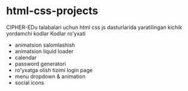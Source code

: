 # html-css-projects
CIPHER-EDu talabalari uchun html css js dasturlarida yaratilingan kichik yordamchi kodlar
Kodlar ro'yxati
- animatsion salomlashish
- animatsion liquid loader
- calendar
- password generatori 
- ro'yxatga olish tizimi login page
- menu dropdown & animation
- social icons
